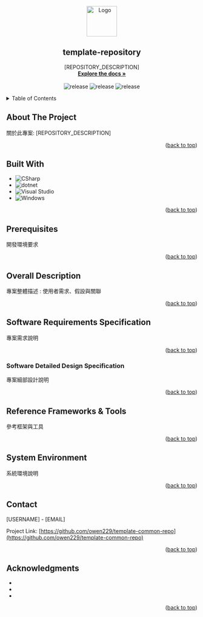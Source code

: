 ﻿<!-- PROJECT LOGO -->
<br />
<div align="center">
  <a href="https://github.com/owen229/template-common-repo">
    <img src="https://owenbucket.owencheng.com/github_template_logo.png" alt="Logo" width="80" height="80">   
  </a>

<h2 align="center">template-repository</h3>

  <p align="center">
    [REPOSITORY_DESCRIPTION]
    <br />
    <a href="https://github.com/owen229/template-common-repo"><strong>Explore the docs »</strong></a>
    <br />
    <br />
    <img src="https://img.shields.io/badge/release-v0.0.0.1-2d94cc"alt="release">	
	<img src="https://img.shields.io/badge/.net%20core-8.0-9c3bd1"alt="release">
	<img src="https://img.shields.io/badge/author-Owen%20Cheng-11d94d"alt="release">
  </p>
</div>

<!-- TABLE OF CONTENTS -->
<details>
  <summary>Table of Contents</summary>
  <ol>
    <li>
      <a href="#about-the-project">About The Project</a>
      <ul>
        <li><a href="#built-with">Built With</a></li>
      </ul>
    </li>
    <li>
      <a href="#getting-started">Getting Started</a>
      <ul>
        <li><a href="#prerequisites">Prerequisites</a></li>        
      </ul>
    </li>
    <li><a href="#usage">Usage</a></li>
    <li><a href="#roadmap">Roadmap</a></li>
    <li><a href="#contact">Contact</a></li>
    <li><a href="#acknowledgments">Acknowledgments</a></li>
  </ol>
</details>

<!-- ABOUT THE PROJECT -->

## About The Project

關於此專案: [REPOSITORY_DESCRIPTION]

<p align="right">(<a href="#readme-top">back to top</a>)</p>

## Built With

- ![CSharp][CSharp-icon]
- ![dotnet][dotnet-icon]
- ![Visual Studio][VisualStudio-icon]
- ![Windows][Windows-icon]

<p align="right">(<a href="#readme-top">back to top</a>)</p>

<!-- Prerequisites -->

## Prerequisites

開發環境要求

<p align="right">(<a href="#readme-top">back to top</a>)</p>

<!-- OVERALL DESCRIPTION -->

## Overall Description

專案整體描述 : 使用者需求、假設與關聯

<p align="right">(<a href="#readme-top">back to top</a>)</p>

<!-- SRS -->

## Software Requirements Specification

專案需求說明

<p align="right">(<a href="#readme-top">back to top</a>)</p>

<!-- SDS -->

### Software Detailed Design Specification

專案細部設計說明

<p align="right">(<a href="#readme-top">back to top</a>)</p>

<!-- REFERENCE FRAMEWORKS & TOOLS -->

## Reference Frameworks & Tools

參考框架與工具

<p align="right">(<a href="#readme-top">back to top</a>)</p>

<!-- SYSTEM ENVIRONMENT -->

## System Environment

系統環境說明

<p align="right">(<a href="#readme-top">back to top</a>)</p>

<!-- CONTACT -->

## Contact

[USERNAME] - [EMAIL]

Project Link: [https://github.com/owen229/template-common-repo](https://github.com/owen229/template-common-repo)

<p align="right">(<a href="#readme-top">back to top</a>)</p>

<!-- ACKNOWLEDGMENTS -->

## Acknowledgments

- []()
- []()
- []()

<p align="right">(<a href="#readme-top">back to top</a>)</p>

<!-- MARKDOWN LINKS & IMAGES -->
<!-- https://www.markdownguide.org/basic-syntax/#reference-style-links -->

[product-screenshot]: https://owenbucket.owencheng.com/github_template_screenshot.png
[CSharp-icon]: https://custom-icon-badges.demolab.com/badge/C%23-%23239120.svg?logo=cshrp&logoColor=white
[dotnet-icon]: https://img.shields.io/badge/.NET-512BD4?logo=dotnet&logoColor=fff
[VisualStudio-icon]: https://custom-icon-badges.demolab.com/badge/Visual%20Studio-5C2D91.svg?&logo=visual-studio&logoColor=white
[Windows-icon]: https://custom-icon-badges.demolab.com/badge/Windows-0078D6?logo=windows11&logoColor=white

